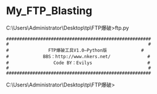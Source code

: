 My_FTP_Blasting
===============


C:\Users\Administrator\Desktop\tp\FTP爆破>ftp.py

    #######################################################
    #                                                     #
    #               FTP爆破工具V1.0—Python版             #
    #             BBS：http://www.nkers.net/              #
    #                 Code BY：Evilys                     #
    #                                                     #
    #######################################################


C:\Users\Administrator\Desktop\tp\FTP爆破>



